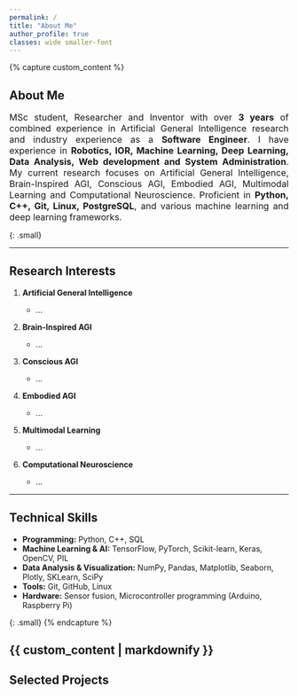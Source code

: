 ```yaml
---
permalink: /
title: "About Me"
author_profile: true
classes: wide smaller-font
---
```


{% capture custom_content %}
## About Me
<div style="text-align: justify; font-size: 16px;">
MSc student, Researcher and Inventor with over <strong>3 years</strong> of combined experience in Artificial General Intelligence research and industry experience as a <strong>Software Engineer</strong>. I have experience in <strong>Robotics, IOR, Machine Learning, Deep Learning, Data Analysis, Web development and System Administration</strong>. My current research focuses on Artificial General Intelligence, Brain-Inspired AGI, Conscious AGI, Embodied AGI, Multimodal Learning and Computational Neuroscience. Proficient in <strong>Python, C++, Git, Linux, PostgreSQL</strong>, and various machine learning and deep learning frameworks.
</div>


{: .small}

---
## Research Interests

1. **Artificial General Intelligence**
   - ...

2. **Brain-Inspired AGI**
   - ...

3. **Conscious AGI**
   - ...

4. **Embodied AGI**
   - ...

5. **Multimodal Learning**
   - ...

6. **Computational Neuroscience**
   - ...

---
## Technical Skills
- **Programming:** Python, C++, SQL
- **Machine Learning & AI:** TensorFlow, PyTorch, Scikit-learn, Keras, OpenCV, PIL
- **Data Analysis & Visualization:** NumPy, Pandas, Matplotlib, Seaborn, Plotly, SKLearn, SciPy
- **Tools:** Git, GitHub, Linux
- **Hardware:** Sensor fusion, Microcontroller programming (Arduino, Raspberry Pi)

{: .small}
{% endcapture %}

{{ custom_content | markdownify }}
 ---

## Selected Projects 
